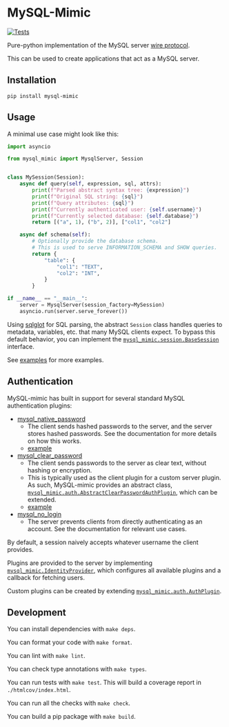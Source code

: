 # MySQL-Mimic

[![Tests](https://github.com/kelsin/mysql-mimic/actions/workflows/tests.yml/badge.svg)](https://github.com/kelsin/mysql-mimic/actions/workflows/tests.yml)

Pure-python implementation of the MySQL server [wire protocol](https://dev.mysql.com/doc/internals/en/client-server-protocol.html).

This can be used to create applications that act as a MySQL server.

## Installation

```shell
pip install mysql-mimic
```

## Usage

A minimal use case might look like this:

```python
import asyncio

from mysql_mimic import MysqlServer, Session


class MySession(Session):
    async def query(self, expression, sql, attrs):
        print(f"Parsed abstract syntax tree: {expression}")
        print(f"Original SQL string: {sql}")
        print(f"Query attributes: {sql}")
        print(f"Currently authenticated user: {self.username}")
        print(f"Currently selected database: {self.database}")
        return [("a", 1), ("b", 2)], ["col1", "col2"]

    async def schema(self):
        # Optionally provide the database schema.
        # This is used to serve INFORMATION_SCHEMA and SHOW queries.
        return {
            "table": {
                "col1": "TEXT",
                "col2": "INT",
            }
        }

if __name__ == "__main__":
    server = MysqlServer(session_factory=MySession)
    asyncio.run(server.serve_forever())
```

Using [sqlglot](https://github.com/tobymao/sqlglot) for SQL parsing, the abstract `Session` class handles queries to metadata, variables, etc. that many MySQL clients expect. 
To bypass this default behavior, you can implement the [`mysql_mimic.session.BaseSession`](mysql_mimic/session.py) interface.

See [examples](./examples) for more examples.

## Authentication

MySQL-mimic has built in support for several standard MySQL authentication plugins:
- [mysql_native_password](https://dev.mysql.com/doc/refman/8.0/en/native-pluggable-authentication.html)
  - The client sends hashed passwords to the server, and the server stores hashed passwords. See the documentation for more details on how this works.
  - [example](examples/auth_native_password.py)
- [mysql_clear_password](https://dev.mysql.com/doc/refman/8.0/en/cleartext-pluggable-authentication.html)
  - The client sends passwords to the server as clear text, without hashing or encryption.
  - This is typically used as the client plugin for a custom server plugin. As such, MySQL-mimic provides an abstract class, [`mysql_mimic.auth.AbstractClearPasswordAuthPlugin`](mysql_mimic/auth.py), which can be extended.
  - [example](examples/auth_clear_password.py)
- [mysql_no_login](https://dev.mysql.com/doc/refman/8.0/en/no-login-pluggable-authentication.html)
  - The server prevents clients from directly authenticating as an account. See the documentation for relevant use cases. 

By default, a session naively accepts whatever username the client provides.

Plugins are provided to the server by implementing [`mysql_mimic.IdentityProvider`](mysql_mimic/auth.py), which configures all available plugins and a callback for fetching users.

Custom plugins can be created by extending [`mysql_mimic.auth.AuthPlugin`](mysql_mimic/auth.py).

## Development

You can install dependencies with `make deps`. 

You can format your code with `make format`. 

You can lint with `make lint`. 

You can check type annotations with `make types`.

You can run tests with `make test`. This will build a coverage report in `./htmlcov/index.html`. 

You can run all the checks with `make check`.

You can build a pip package with `make build`.

